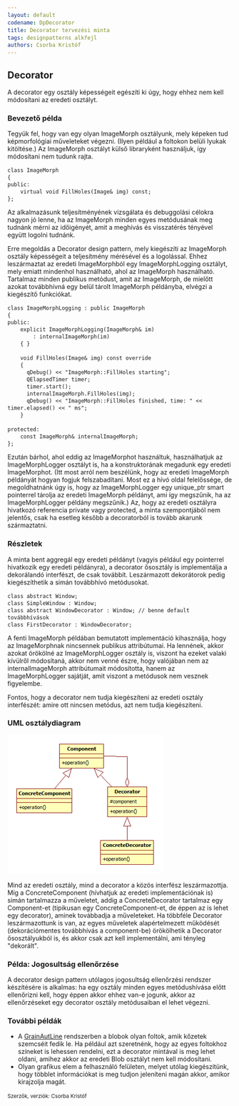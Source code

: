 ```yaml
---
layout: default
codename: DpDecorator
title: Decorator tervezési minta
tags: designpatterns alkfejl
authors: Csorba Kristóf
---
```


## Decorator

A decorator egy osztály képességeit egészíti ki úgy, hogy ehhez nem kell módosítani az eredeti osztályt.

### Bevezető példa

Tegyük fel, hogy van egy olyan ImageMorph osztályunk, mely képeken tud képmorfológiai műveleteket végezni. (Ilyen például a foltokon belüli lyukak kitöltése.) Az ImageMorph osztályt külső libraryként használjuk, így módosítani nem tudunk rajta.

    class ImageMorph
    {
    public:
        virtual void FillHoles(Image& img) const;
    };

Az alkalmazásunk teljesítményének vizsgálata és debuggolási célokra nagyon jó lenne, ha az ImageMorph minden egyes metódusának meg tudnánk mérni az időigényét, amit a meghívás és visszatérés tényével együtt logolni tudnánk.

Erre megoldás a Decorator design pattern, mely kiegészíti az ImageMorph osztály képességeit a teljesítmény mérésével és a logolással. Ehhez leszármaztat az eredeti ImageMorphból egy ImageMorphLogging osztályt, mely emiatt mindenhol használható, ahol az ImageMorph használható. Tartalmaz minden publikus metódust, amit az ImageMorph, de mielőtt azokat továbbhívná egy belül tárolt ImageMorph példányba, elvégzi a kiegészítő funkciókat.

    class ImageMorphLogging : public ImageMorph
    {
    public:
        explicit ImageMorphLogging(ImageMorph& im)
            : internalImageMorph(im)
        { }

        void FillHoles(Image& img) const override
        {
          qDebug() << "ImageMorph::FillHoles starting";
          QElapsedTimer timer;
          timer.start();
          internalImageMorph.FillHoles(img);
          qDebug() << "ImageMorph::FillHoles finished, time: " << timer.elapsed() << " ms";
        }

    protected:
        const ImageMorph& internalImageMorph;
    };

Ezután bárhol, ahol eddig az ImageMorphot használtuk, használhatjuk az ImageMorphLogger osztályt is, ha a konstruktorának megadunk egy eredeti ImageMorphot. (Itt most arról nem beszélünk, hogy az eredeti ImageMorph példányát hogyan fogjuk felszabadítani. Most ez a hívó oldal felelőssége, de megoldhatnánk úgy is, hogy az ImageMorphLogger egy unique_ptr<ImageMorph> smart pointerrel tárolja az eredeti ImageMorph példányt, ami így megszűnik, ha az ImageMorphLogger példány megszűnik.) Az, hogy az eredeti osztályra hivatkozó referencia private vagy protected, a minta szempontjából nem jelentős, csak ha esetleg később a decoratorból is tovább akarunk származtatni.

### Részletek

A minta bent aggregál egy eredeti példányt (vagyis például egy pointerrel hivatkozik egy eredeti példányra), a decorator ősosztály is implementálja a dekorálandó interfészt, de csak továbbít. Leszármazott dekorátorok pedig kiegészíthetik a simán továbbhívó metódusokat.

    class abstract Window;
    class SimpleWindow : Window;
    class abstract WindowDecorator : Window; // benne default továbbhívások
    class FirstDecorator : WindowDecorator;

A fenti ImageMorph példában bemutatott implementáció kihasználja, hogy az ImageMorphnak nincsennek publikus attribútumai. Ha lennének, akkor azokat örökölné az ImageMorphLogger osztály is, viszont ha ezeket valaki kívülről módosítaná, akkor nem venné észre, hogy valójában nem az internalImageMorph attribútumait módosította, hanem az ImageMorphLogger sajátját, amit viszont a metódusok nem vesznek figyelembe.

Fontos, hogy a decorator nem tudja kiegészíteni az eredeti osztály interfészét: amire ott nincsen metódus, azt nem tudja kiegészíteni.

### UML osztálydiagram

![](image/Decorator.png)

Mind az eredeti osztály, mind a decorator a közös interfész leszármazottja. Míg a ConcreteComponent (hívhatjuk az eredeti implementációnak is) simán tartalmazza a műveletet, addig a ConcreteDecorator tartalmaz egy Component-et (tipikusan egy ConcreteComponent-et, de éppen az is lehet egy decorator), aminek továbbadja a műveleteket. Ha többféle Decorator leszármazottunk is van, az egyes műveletek alapértelmezett működését (dekorációmentes továbbhívás a component-be) örökölhetik a Decorator ősosztályukból is, és akkor csak azt kell implementálni, ami tényleg "dekorált".

### Példa: Jogosultság ellenőrzése

A decorator design pattern utólagos jogosultság ellenőrzési rendszer készítésére is alkalmas: ha egy osztály minden egyes metódushívása előtt ellenőrizni kell, hogy éppen akkor ehhez van-e jogunk, akkor az ellenőrzéseket egy decorator osztály metódusaiban el lehet végezni.

### További példák

   * A [GrainAutLine](http://bmeaut.github.io/grainautline/) rendszerben a blobok olyan foltok, amik kőzetek szemcséit fedik le. Ha például azt szeretnénk, hogy az egyes foltokhoz színeket is lehessen rendelni, ezt a decorator mintával is meg lehet oldani, amihez akkor az eredeti Blob osztályt nem kell módosítani.
   * Olyan grafikus elem a felhasználó felületen, melyet utólag kiegészítünk, hogy többlet információkat is meg tudjon jeleníteni magán akkor, amikor kirajzolja magát.

<small>Szerzők, verziók: Csorba Kristóf</small>
